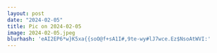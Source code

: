 ```yaml
---
layout: post
date: "2024-02-05"
title: Pic on 2024-02-05
image: 2024-02-05.jpeg
blurhash: 'eAI2EP6*w}K5xa{{soO@f+sA1I#,9te-wy#lJ7wce.Ez$NsoAtWVI:'
---
```



